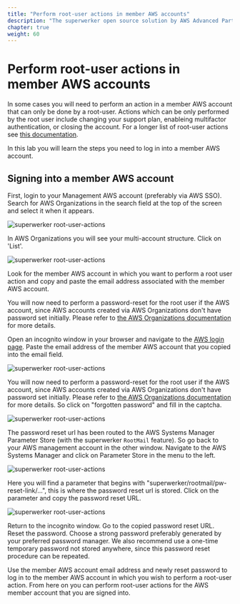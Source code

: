 ```yaml
---
title: "Perform root-user actions in member AWS accounts"
description: "The superwerker open source solution by AWS Advanced Partners kreuzwerker and superluminar automates the setup of an AWS Cloud environment with prescriptive best practices. It enables startups and SMBs to focus on their core business - by saving setup and maintenance time and money."
chapter: true
weight: 60
---
```


# Perform root-user actions in member AWS accounts

In some cases you will need to perform an action in a member AWS account that can only be done by a root-user. Actions which can be only performed by the root user include changing your support plan, enableing multifactor authentication, or closing the account. For a longer list of root-user actions see [this documentation](https://docs.aws.amazon.com/general/latest/gr/root-vs-iam.html).

In this lab you will learn the steps you need to log in into a member AWS account.

## Signing into a member AWS account

First, login to your Management AWS account (preferably via AWS SSO).
Search for AWS Organizations in the search field at the top of the screen and select it when it appears.

![superwerker root-user-actions](/screenshots/perform-root-user-actions/navigate-to-organizations.png)

In AWS Organizations you will see your multi-account structure. Click on 'List'.

![superwerker root-user-actions](/screenshots/perform-root-user-actions/organization-structure.png)

Look for the member AWS account in which you want to perform a root user action and copy and paste the email address associated with the member AWS account.

You will now need to perform a password-reset for the root user if the AWS account, since AWS accounts created via AWS Organizations don't have password set initially. Please refer to [the AWS Organizations documentation](https://docs.aws.amazon.com/organizations/latest/userguide/orgs_manage_accounts_access.html#orgs_manage_accounts_access-as-root) for more details.

Open an incognito window in your browser and navigate to the [AWS login page](https://console.aws.amazon.com/). Paste the email address of the member AWS account that you copied into the email field.

![superwerker root-user-actions](/screenshots/perform-root-user-actions/login-page.png)

You will now need to perform a password-reset for the root user if the AWS account, since AWS accounts created via AWS Organizations don't have password set initially. Please refer to [the AWS Organizations documentation](https://docs.aws.amazon.com/organizations/latest/userguide/orgs_manage_accounts_access.html#orgs_manage_accounts_access-as-root) for more details.
So click on "forgotten password" and fill in the captcha.

![superwerker root-user-actions](/screenshots/perform-root-user-actions/password-recovery.png)

The password reset url has been routed to the AWS Systems Manager Parameter Store (with the superwerker `RootMail` feature). So go back to your AWS management account in the other window.
Navigate to the AWS Systems Manager and click on Parameter Store in the menu to the left.

![superwerker root-user-actions](/screenshots/perform-root-user-actions/navigate-to-systems-manager.png)

Here you will find a parameter that begins with "superwerker/rootmail/pw-reset-link/...", this is where the password reset url is stored.
Click on the parameter and copy the password reset URL.

![superwerker root-user-actions](/screenshots/perform-root-user-actions/password-reset-parameter.png)

Return to the incognito window. Go to the copied password reset URL. Reset the password. Choose a strong password preferably generated by your preferred password manager. We also recommend use a one-time temporary password not stored anywhere, since this password reset procedure can be repeated.

Use the member AWS account email address and newly reset password to log in to the member AWS account in which you wish to perform a root-user action.
From here on you can perform root-user actions for the AWS member account that you are signed into.
